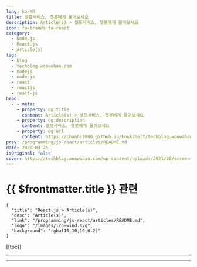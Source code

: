 ```yaml
---
lang: ko-KR
title: 셀프서비스, 챗봇에게 물어보세요
description: Article(s) > 셀프서비스, 챗봇에게 물어보세요
icon: fa-brands fa-react
category: 
  - Node.js
  - React.js
  - Article(s)
tag: 
  - blog
  - techblog.woowahan.com
  - nodejs
  - node-js
  - react
  - reactjs
  - react-js
head:
  - - meta:
    - property: og:title
      content: Article(s) > 셀프서비스, 챗봇에게 물어보세요
    - property: og:description
      content: 셀프서비스, 챗봇에게 물어보세요
    - property: og:url
      content: https://chanhi2000.github.io/bookshelf/techblog.woowahan.com/16021.html
prev: /programming/js-react/articles/README.md
date: 2020-03-26
isOriginal: false
cover: https://techblog.woowahan.com/wp-content/uploads/2021/06/screenshot.jpg
---
```


# {{ $frontmatter.title }} 관련

```component VPCard
{
  "title": "React.js > Article(s)",
  "desc": "Article(s)",
  "link": "/programming/js-react/articles/README.md",
  "logo": "/images/ico-wind.svg",
  "background": "rgba(10,10,10,0.2)"
}
```

[[toc]]

---

<SiteInfo
  name="셀프서비스, 챗봇에게 물어보세요 | 우아한형제들 기술블로그"
  desc="셀프서비스, 챗봇에게 물어보세요"
  url="https://techblog.woowahan.com/16021/"
  logo="https://techblog.woowahan.com/wp-content/uploads/2020/08/favicon.ico"
  preview="https://techblog.woowahan.com/wp-content/uploads/2021/06/screenshot.jpg"/>

<!-- TODO: 작성 -->

---

<TagLinks />